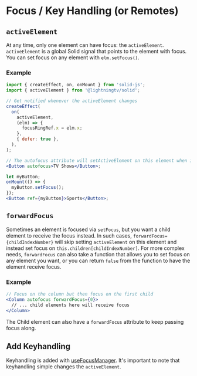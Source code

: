 # Focus / Key Handling (or Remotes)

## `activeElement`

At any time, only one element can have focus: the `activeElement`. `activeElement` is a global Solid signal that points to the element with focus. You can set focus on any element with `elm.setFocus()`.

### Example

```jsx
import { createEffect, on, onMount } from 'solid-js';
import { activeElement } from '@lightningtv/solid';

// Get notified whenever the activeElement changes
createEffect(
  on(
    activeElement,
    (elm) => {
      focusRingRef.x = elm.x;
    },
    { defer: true },
  ),
);

// The autofocus attribute will setActiveElement on this element when initially created
<Button autofocus>TV Shows</Button>;

let myButton;
onMount(() => {
  myButton.setFocus();
});
<Button ref={myButton}>Sports</Button>;
```

## `forwardFocus`

Sometimes an element is focused via `setFocus`, but you want a child element to receive the focus instead. In such cases, `forwardFocus={childIndexNumber}` will skip setting `activeElement` on this element and instead set focus on `this.children[childIndexNumber]`. For more complex needs, `forwardFocus` can also take a function that allows you to set focus on any element you want, or you can return `false` from the function to have the element receive focus.

### Example

```jsx
// Focus on the column but then focus on the first child
<Column autofocus forwardFocus={0}>
  // ... child elements here will receive focus
</Column>
```

The Child element can also have a `forwardFocus` attribute to keep passing focus along.

## Add Keyhandling

Keyhandling is added with [useFocusManager](/primitives/useFocusManager.md). It's important to note that keyhandling simple changes the `activeElement`.
